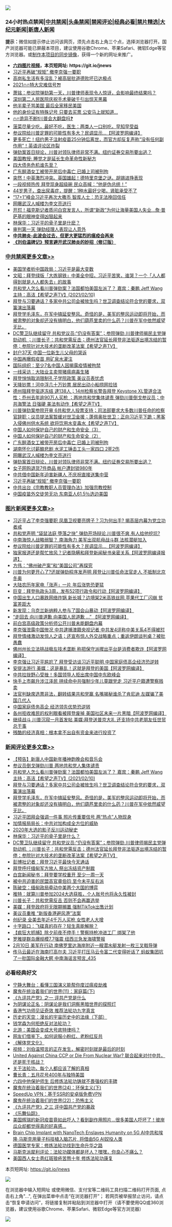![](https://raw.githubusercontent.com/fqnews/bnews/master/64photo/fqnews-qr.jpg)

<div id="tt">
<h3>24小时热点禁闻|<a href="#%E4%B8%AD%E5%85%B1%E7%A6%81%E9%97%BB%E6%9B%B4%E5%A4%9A%E6%96%87%E7%AB%A0">中共禁闻</a>|<a href="#%E5%9B%BE%E7%89%87%E6%96%B0%E9%97%BB%E6%9B%B4%E5%A4%9A%E6%96%87%E7%AB%A0">头条禁闻</a>|<a href="#%E6%96%B0%E9%97%BB%E8%AF%84%E8%AE%BA%E6%9B%B4%E5%A4%9A%E6%96%87%E7%AB%A0">禁闻评论|<a href="#%E5%BF%85%E7%9C%8B%E7%BB%8F%E5%85%B8%E5%A5%BD%E6%96%87">经典必看|<a href="/video.md#%E7%A6%81%E7%89%87%E7%B2%BE%E9%80%89">禁片精选</a>|<a href="https://github.com/fqnews/djy/blob/master/gb/nf1351518.md#1">大纪元新闻</a>|<a href="https://github.com/fqnews/ntdtv/blob/master/gb/prog204.md#1">新唐人新闻</a></h3>
<div><b>提示：</b>微信如提示停止访问该网页，须先点击右上角三个点，选择浏览器打开。国产浏览器可能已屏蔽本项目，建议使用谷歌Chrome、苹果Safari、微软Edge等官方浏览器。或<a href="https://github.com/fqnews/bnews/blob/master/%E5%88%B6%E4%BD%9Cgit%E7%A6%81%E9%97%BB%E9%95%9C%E5%83%8F.md">制作本项目的同步镜像</a>，获得一个新的网址来推广。</div>
<ul>
<li><b><a href="http://d1.bdrive.tk/64.mp4" target="_blank">六四图片视频</a>，本页短网址: https://git.io/jnews</b></li>
<li><a href="/cbnews/20210210/1485146.md">习近平再破“规矩” 撤李克强一要职</a></li>
<li><a href="/lifebaike/20210210/1485015.md">高岗私生活有多淫乱？被高层批道德败坏已达极点</a></li>
<li><a href="/comments/20210210/1484998.md">2021🔥🔥特大灾难信号❓❗</a></li>
<li><a href="/cbnews/20210210/1485036.md">萧铭：参议院弹劾第一天，川普律师表现令人惊讶，会影响最终结果吗？</a></li>
<li><a href="/cbnews/20210210/1485109.md">深圳第二人民医院庆祝手术量破千引出惊天黑幕</a></li>
<li><a href="/funmedia/20210210/1485222.md">他半辈子骂美国 最后全家移民美国</a></li>
<li><a href="/cbnews/20210210/1485038.md">他的身份证有特殊记号 只要去买票 公安马上就知道…</a></li>
<li><a href="/comments/20210210/1484906.md">🔥🔥诡异不断❗川普会大翻盘吗❓</a></li>
<li><a href="/health/20210210/1484980.md">菠菜尽量少吃，最好不吃，医生：两类人一口别吃，早知早受益</a></li>
<li><a href="/topimagenews/20210210/1485076.md">参议院给川普定罪的可能性有多大？民调显示...【阿波罗网编译】</a></li>
<li><a href="/comments/20210210/1484600.md">更多死亡！纽约男子注射疫苗25分钟后离世，而官方却反复声称“没有任何副作用”！英语评论区炸裂</a></li>
<li><a href="/comments/20210210/1485196.md">弹劾案首日辩论，川普对领队律师非常不满。纽约证券交易所要出逃？</a></li>
<li><a href="/lifebaike/20210210/1485168.md">美国教授: 睡觉才是延长生命革命性新秘方</a></li>
<li><a href="/cnnews/20210210/1485226.md">四大债务危机谁先至？</a></li>
<li><a href="/cbnews/20210210/1485221.md">广东醉酒女工被带开房后中毒亡 已婚上司被刑拘</a></li>
<li><a href="/bannedvideo/20210210/1484916.md">突然！中英激烈冲突。英国雄起！德特里克堡之谜。胡锡进挣表现</a></li>
<li><a href="/cnnews/20210210/1485052.md">一段视频热传 拜登现身超级碗 民众高喊：“他是伪总统！”</a></li>
<li><a href="/health/20210210/1485057.md">44岁男子，查出尿毒症，提醒：1种水最好少喝，肾脏承受不了</a></li>
<li><a href="/cbnews/20210210/1485014.md">“17+1”峰会习近平再次大撒币 智库人士：恐无法挽回信任</a></li>
<li><a href="/cbnews/20210210/1485202.md">网曝武汉人喊楼为李文亮送行</a></li>
<li><a href="/worldnews/usa/20210210/1484946.md">开怼！福克斯记者质问白宫发言人，所谓“新政”为何让海量美国人失业…詹·普萨基的眼神变得凶狠起来</a></li>
<li><a href="/baitai/20210210/1485044.md">林保华：习近平的骨子里是什麽？</a></li>
<li><a href="/headline/20210210/1485095.md">审判第一天 弹劾经理人表现让人意外</a></li>
<li><b><a href="/comments/20200211/1275071.md" target="_blank">中共肺炎-此波会过去，但更大更猛烈的瘟疫会再来</a></b></li>
<li><b><a href="/comments/20200207/1272816.md" target="_blank">《刘伯温碑记》预言避开武汉肺炎的妙招（修订版）</a></b></li>
</ul>
</div>

<div class="catlist">
<h3><a href="/cbnews/" target="_blank">中共禁闻</a><span><a href="/cbnews/" target="_blank" rel="nofollow">更多文章>></a></span></h3>
<ul>
<li><a href="/cbnews/20210211/1485503.md" target="_blank">美国学者析中国政局：习近平是最大变数</a></li>
<li><a href="/cbnews/20210211/1485501.md" target="_blank">文昭：拜登绿版「大炼钢铁」中美全中招，习近平苦笑，谁哭？一个「人人都得到就是人人都失去」的故事</a></li>
<li><a href="/comments/20210211/1485491.md" target="_blank">共和党人怎么看川普弹劾案？法国都怕美国左派了？    嘉宾：秦鹏    Jeff Wang  主持：高洁【希望之声TV】(2021/02/10)</a></li>
<li><a href="/comments/20210211/1485488.md" target="_blank">拜登与习要通话？多家中共公司会被放生吗？世卫调查结论符合党的要求，双簧演出落幕</a></li>
<li><a href="/comments/20210211/1485482.md" target="_blank">拜登学毛泽东，在军中搞延安整风。奇怪的是，美军的整风运动即将开始，而被肃整的对象却还没有搞明白，他们葫芦里卖的什么药？川普在军中依然威望无比。</a></li>
<li><a href="/comments/20210211/1485437.md" target="_blank">DC警卫队继续留守 共和党议员:“仍没有答案”；参院弹劾 川普律师揭民主党弹劾动机 ；川普长子：共和党需反击；德州法官延长拜登非法驱逐出境冻结的暂停；参院针对大技术的垄断改革法案【希望之声TV】</a></li>
<li><a href="/cbnews/20210211/1485429.md" target="_blank">封户37天 中国一位新生儿父母的哭诉</a></li>
<li><a href="/cbnews/20210211/1485428.md" target="_blank">中国再曝假疫苗 用矿泉水灌注</a></li>
<li><a href="/cbnews/20210211/1485427.md" target="_blank">国际组织：至少7名中国人因揭露疫情被拘禁</a></li>
<li><a href="/cbnews/20210211/1485395.md" target="_blank">一线采访：大陆业主卖带猪瘟病毒生猪</a></li>
<li><a href="/cbnews/20210211/1485380.md" target="_blank">拜登悄悄取消限制孔子学院政策 美议员表忧虑</a></li>
<li><a href="/cbnews/20210211/1485368.md" target="_blank">天降钞票！河中浮几十万钞票 居民出动小船捞网捡钱</a></li>
<li><a href="/comments/20210211/1485320.md" target="_blank">德州阻拜登驱逐冻结 逮138人；14州检察长警告拜登 Keystone XL管道合法性；乔州去年逾90万人买枪 ；两地共和党集体谴责 弹劾川普倒戈参议员；中共海警法 日强硬 美法有动作【希望之声TV】</a></li>
<li><a href="/comments/20210211/1485293.md" target="_blank">川普弹劾案参院开审 6共和党人投票支持；司法部要求大多数川普任命的检察官辞职；议员提法案暂缓对世卫金援；蓬佩奥批世卫：正向习近平下跪；黑客入侵佛州供水系统 欲将饮用水变毒水【希望之声TV】</a></li>
<li><a href="/comments/20210210/1485223.md" target="_blank">中国人如何保护自己的财产和生命安全（3）</a></li>
<li><a href="/comments/20210210/1485216.md" target="_blank">中国人如何保护自己的财产和生命安全（2）</a></li>
<li><a href="/cbnews/20210210/1485221.md" target="_blank">广东醉酒女工被带开房后中毒亡 已婚上司被刑拘</a></li>
<li><a href="/cbnews/20210210/1485208.md" target="_blank">湖南怀化讨薪酿悲剧 水泥工锤击工头一家四口 2死2伤</a></li>
<li><a href="/cbnews/20210210/1485202.md" target="_blank">网曝武汉人喊楼为李文亮送行</a></li>
<li><a href="/comments/20210210/1485196.md" target="_blank">弹劾案首日辩论，川普对领队律师非常不满。纽约证券交易所要出逃？</a></li>
<li><a href="/cbnews/20210210/1485161.md" target="_blank">女子网购退货7件商品 帐户遭封锁980年</a></li>
<li><a href="/cbnews/20210210/1485151.md" target="_blank">中共借中国新年迫害新疆人 不庆祝直接送集中营</a></li>
<li><a href="/cbnews/20210210/1485146.md" target="_blank">习近平再破“规矩” 撤李克强一要职</a></li>
<li><a href="/cbnews/20210210/1485135.md" target="_blank">中共出台《宗教教职人员管理办法》加强宗教控制</a></li>
<li><a href="/cbnews/20210210/1485125.md" target="_blank">中国疫苗外交徒劳无功 东南亚人61.5％选边美国</a></li>

</ul>
</div>
<div class="catlist">
<h3><a href="/topimagenews/" target="_blank">图片新闻</a><span><a href="/topimagenews/" target="_blank" rel="nofollow">更多文章>></a></span></h3>
<ul>
<li><a href="/topimagenews/20210211/1485464.md" target="_blank">习近平占了李克强要职 凤凰卫视要亮牌子？习为何出手? 揭高层内幕为党立功者戒</a></li>
<li><a href="/topimagenews/20210211/1485442.md" target="_blank">共和党声明 “袋鼠法庭 堕落之快” 弹劾开场辩论,川普很不爽,有人给他挖坑?</a></li>
<li><a href="/topimagenews/20210211/1485441.md" target="_blank">中南海惊人战略弱智？ 南海角力 美军出双航母战斗群 法核潜艇加入</a></li>
<li><a href="/topimagenews/20210210/1485076.md" target="_blank">参议院给川普定罪的可能性有多大？民调显示&#8230;【阿波罗网编译】</a></li>
<li><a href="/topimagenews/20210210/1485012.md" target="_blank">独家报道还是帮忙放风？记者隐瞒和拜登新闻秘书亲密关系【阿波罗网编译报道】</a></li>
<li><a href="/comments/20210210/1484730.md" target="_blank">方伟：“佛州破产案”和“美国公司”再探究</a></li>
<li><a href="/topimagenews/20210210/1484803.md" target="_blank">川普为何更开心了?还就弹劾程序发声明 拜登让川普任命法官走人 不抵制北京冬奥</a></li>
<li><a href="/topimagenews/20210210/1484781.md" target="_blank">大陆农历年家电「涨声」一片 年后涨势恐更猛</a></li>
<li><a href="/topimagenews/20210210/1484666.md" target="_blank">巨变：拜登执政头3周，发布52项行政令和行动【阿波罗网编译】</a></li>
<li><a href="/topimagenews/20210209/1484507.md" target="_blank">中国出生人口暴跌网络炸锅 新长城？边境架2米高铁丝网 苹果代工厂闪崩 贫富差距大</a></li>
<li><a href="/topimagenews/20210209/1484483.md" target="_blank">新发现：乌克兰新纳粹人参与了国会山暴动【阿波罗网编译】</a></li>
<li><a href="/topimagenews/20210209/1484411.md" target="_blank">“走回去 向川普道歉 向美国人民道歉 &#8230;&#8221; 【阿波罗网编译】</a></li>
<li><a href="/topimagenews/20210209/1484185.md" target="_blank">前白宫高级政策分析师公开川普未能翻盘内幕</a></li>
<li><a href="/topimagenews/20210209/1484062.md" target="_blank">李克强泄露中国惨况 中共逮捕澳籍央视记者 中共发4评称中美关系4不得被怼</a></li>
<li><a href="/topimagenews/20210209/1483953.md" target="_blank">拜登情绪激动发惊人之语；还宣布惊人外交战略重点；重返伊朗谈判桌？被批愚蠢</a></li>
<li><a href="/topimagenews/20210208/1483849.md" target="_blank">佛州州长立法挑战极左技术垄断 称把保守派撵出平台是消费者欺诈【阿波罗网编译】</a></li>
<li><a href="/topimagenews/20210208/1483824.md" target="_blank">李克强让习近平尴尬了 拜登受访谈习近平聪明 中国家庭债高企经济恐逆转</a></li>
<li><a href="/topimagenews/20210208/1483724.md" target="_blank">安提法游行 美媒：这是暴乱！这就是拜登的美国【阿波罗网编译】</a></li>
<li><a href="/topimagenews/20210208/1483721.md" target="_blank">中共拉拢野心受挫！多国领导人拒出席中国中东欧峰会</a></li>
<li><a href="/topimagenews/20210208/1483624.md" target="_blank">快手上市飙升涉江泽民 拼续命中共强制少年儿童跟党走 习近平户籍遭警察贱卖</a></li>
<li><a href="/topimagenews/20210208/1483582.md" target="_blank">法官判缺席选票非法，翻转结果共和党赢 名嘴揭秘谁杀了肯尼迪 左媒骗了美国几代人</a></li>
<li><a href="/topimagenews/20210208/1483459.md" target="_blank">中国家庭债务高企 经济领先优势恐逆转</a></li>
<li><a href="/topimagenews/20210207/1483351.md" target="_blank">各州拒收难民的权利眼看被拜登废掉 美国社区未来一片黑暗【阿波罗网编译】</a></li>
<li><a href="/topimagenews/20210207/1483265.md" target="_blank">继续战斗 川普沉寂一月首发帖 美媒:拜登送普京大礼 还支持中共老朋友任世贸总干事</a></li>
<li><a href="/topimagenews/20210207/1483255.md" target="_blank">残酷的经济真相：根本拿不出自有资金来进行投资了</a></li>

</ul>
</div>
<div class="catlist">
<h3><a href="/comments/" target="_blank">新闻评论</a><span><a href="/comments/" target="_blank" rel="nofollow">更多文章>></a></span></h3>
<ul>
<li><a href="/comments/20210211/1485505.md" target="_blank">【预告】新唐人中国新年播神韵晚会和音乐会</a></li>
<li><a href="/comments/20210211/1485495.md" target="_blank">参议员倒戈弹劾川普 两地共和党人集体谴责</a></li>
<li><a href="/comments/20210211/1485491.md" target="_blank">共和党人怎么看川普弹劾案？法国都怕美国左派了？    嘉宾：秦鹏    Jeff Wang  主持：高洁【希望之声TV】(2021/02/10)</a></li>
<li><a href="/comments/20210211/1485488.md" target="_blank">拜登与习要通话？多家中共公司会被放生吗？世卫调查结论符合党的要求，双簧演出落幕</a></li>
<li><a href="/comments/20210211/1485482.md" target="_blank">拜登学毛泽东，在军中搞延安整风。奇怪的是，美军的整风运动即将开始，而被肃整的对象却还没有搞明白，他们葫芦里卖的什么药？川普在军中依然威望无比。</a></li>
<li><a href="/comments/20210211/1485472.md" target="_blank">习近平团拜会强调一件事 照片传重要信号 两“热点”人物现身</a></li>
<li><a href="/comments/20210211/1485451.md" target="_blank">加情报局局长：中共对加构成全方位的威胁</a></li>
<li><a href="/comments/20210211/1485445.md" target="_blank">2020年大选的影子反川运动秘史</a></li>
<li><a href="/comments/20210211/1485444.md" target="_blank">林保华：习近平的骨子里是什么？</a></li>
<li><a href="/comments/20210211/1485437.md" target="_blank">DC警卫队继续留守 共和党议员:“仍没有答案”；参院弹劾 川普律师揭民主党弹劾动机 ；川普长子：共和党需反击；德州法官延长拜登非法驱逐出境冻结的暂停；参院针对大技术的垄断改革法案【希望之声TV】</a></li>
<li><a href="/comments/20210211/1485436.md" target="_blank">彭博社记者：拜登习近平最快今天通话</a></li>
<li><a href="/comments/20210211/1485435.md" target="_blank">拜登呼吁缅甸军方放人 祭出冻结资产制裁</a></li>
<li><a href="/comments/20210211/1485422.md" target="_blank">白宫新闻秘书：拜登要学校重开 至少一周一天</a></li>
<li><a href="/comments/20210211/1485421.md" target="_blank">被中共迫害的民盟高官章伯钧 至今未平反右派</a></li>
<li><a href="/comments/20210211/1485420.md" target="_blank">陈破空：缅甸政局牵动中美两个大国的博弈</a></li>
<li><a href="/comments/20210211/1485419.md" target="_blank">推特：就算川普参加2024大选获胜，个人账号也将永久性被封</a></li>
<li><a href="/comments/20210211/1485417.md" target="_blank">川普长子：共和党需反击 否则不会再赢选举</a></li>
<li><a href="/comments/20210211/1485415.md" target="_blank">美媒：拜登政府将无限期搁置 强制TikTok出售计划</a></li>
<li><a href="/comments/20210211/1485413.md" target="_blank">美议员重推 “新版香港避风港”法案</a></li>
<li><a href="/comments/20210211/1485406.md" target="_blank">创纪录 全美去年近4千万人买枪 女性老人大增</a></li>
<li><a href="/comments/20210211/1485397.md" target="_blank">十字路口：飞碟真的存在？轻生真能解脱？</a></li>
<li><a href="/comments/20210211/1485392.md" target="_blank">【疯狂大抓捕】除夕前夜不停手！警察持枪冲进工厂 绑架了他</a></li>
<li><a href="/comments/20210211/1485391.md" target="_blank">罗雅提群岛爆规模7.7强震 纽西兰急发海啸警报</a></li>
<li><a href="/comments/20210211/1485382.md" target="_blank">2月10日  美军在行动  南佛罗里达海岸附近一艘潜水艇发射一枚三叉戟导弹</a></li>
<li><a href="/comments/20210211/1485381.md" target="_blank">传马云最近在海南打高尔夫 习近平打压马云令富二代变得听话了 蚂蚁集团坑了一批国际金融大鳄 中南海谣言预言_435</a></li>

</ul>
</div>

<div class="catlist">
<h3>必看经典好文</h3>
<ul>
<li><a href="/comments/20200527/1273654.md" target="_blank">宁静大舞台：看懂三国演义能帮你度过瘟疫劫难</a></li>
<li><a href="/topimagenews/20180530/950691.md" target="_blank">魔鬼在统治着我们的世界(11)：家庭篇(下)</a></li>
<li><a href="/bookonline/20131116/201056.md" target="_blank">《九评共产党》之一 评共产党是什么</a></li>
<li><a href="/comments/20201031/1423298.md" target="_blank">为阴谋论正名：阴谋论是我们洞察黑暗世界的探照灯</a></li>
<li><a href="/comments/20200517/1330064.md" target="_blank">香港气功师见证奇效 推荐法轮功九字真言</a></li>
<li><a href="/tculture/20121025/73066.md" target="_blank">历史的天空：漫长的宇宙历史中的法缘（下部）</a></li>
<li><a href="/comments/20210123/1473430.md" target="_blank">钱学森为何拒绝反对法轮功？</a></li>
<li><a href="/comments/20200712/1359488.md" target="_blank">北游：美国会变成大号底特律吗？</a></li>
<li><a href="/comments/20200712/1359630.md" target="_blank">网友们借鉴下，如何说服小粉红、老粉红反共</a></li>
<li><a href="/bookwiki/20130610/138400.md" target="_blank">《解体党文化》</a></li>
<li><a href="/comments/20200628/1351782.md" target="_blank">视频：刘伯温预言的正在发生，解密时刻就是最后的时刻</a></li>
<li><a href="/comments/20200820/1451960.md" target="_blank">United Against China CCP or Die From Nuclear War? 联合起来对付中共，还是死于核战？</a></li>
<li><a href="/topimagenews/20161125/619230.md" target="_blank">关于法轮功，每个人都应该了解的真相</a></li>
<li><a href="/comments/20200713/1359796.md" target="_blank">曹长青：五月花号400年与独特美国</a></li>
<li><a href="/comments/20200926/1403542.md" target="_blank">六四中他保护师生 后修炼法轮功铸就不畏强权的丰碑</a></li>
<li><a href="/cbnews/20180907/994846.md" target="_blank">魔鬼在统治着我们的世界(24)：环保主义(下)</a></li>
<li><a href="/cbnews/20191226/1241739.md" target="_blank">SpeedUp VPN：基于SSR的安卓版免费VPN</a></li>
<li><a href="/comments/20180804/981524.md" target="_blank">魔鬼在统治着我们的世界(22)：恐怖主义</a></li>
<li><a href="/bookonline/20131116/201054.md" target="_blank">《九评共产党》之三 评中国共产党的暴政</a></li>
<li><a href="/comments/20200527/783191.md" target="_blank">《乐舞仙踪》</a></li>
<li><a href="/comments/20201215/1447764.md" target="_blank">美国辉瑞的新冠疫苗竟如此吓人？看到副作用照片…很多美国人吓坏了！彼岸瓜众却都觉得真的好喜感…</a></li>
<li><a href="/comments/20200901/1451956.md" target="_blank">Brain Chip Implant with NanoTech Enslaves Humanity on 5G AI中共和埃隆∙马斯克用量子科技植入脑芯片, 将借由5G AI奴役人类</a></li>
<li><a href="/comments/20200607/783186.md" target="_blank">德国医学专家：修炼法轮功找到生命升华之路</a></li>
<li><a href="/comments/20210207/1482940.md" target="_blank">马斯克派犀利评论：法轮功媒体都是坏人？嘿嘿，你良心不痛么？</a></li>
<li><a href="/comments/20190126/1070164.md" target="_blank">美国西人女士患红斑狼疮苦熬十年 修炼法轮功康复</a></li>

</ul>
</div>

本页短网址: https://git.io/jnews

![](https://raw.githubusercontent.com/fqnews/bnews/master/64photo/fqnews-qr.jpg)

在浏览器中输入短网址 或使用微信、支付宝等二维码工具扫描二维码打开页面, 点击右上角"...", 在弹出菜单中点击“在浏览器打开”； 若网页被举报禁止访问，请点击“恢复申请访问”，将链接复制并粘贴到浏览器中打开（请不要使用QQ或360浏览器，建议使用谷歌Chrome、苹果Safari、微软Edge等官方浏览器）

![](https://raw.githubusercontent.com/fqnews/bnews/master/64photo/wx.jpg)